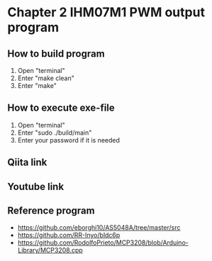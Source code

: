# Chapter 2 IHM07M1 PWM output program
## How to build program
1. Open "terminal"
2. Enter "make clean"
3. Enter "make"

## How to execute exe-file
1. Open "terminal"
2. Enter "sudo ./build/main"
3. Enter your password if it is needed

## Qiita link

## Youtube link

## Reference program
- https://github.com/eborghi10/AS5048A/tree/master/src
- https://github.com/RR-Inyo/bldc6p
- https://github.com/RodolfoPrieto/MCP3208/blob/Arduino-Library/MCP3208.cpp
